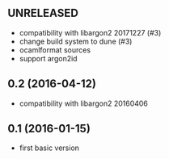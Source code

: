 ## UNRELEASED

- compatibility with libargon2 20171227 (#3)
- change build system to dune (#3)
- ocamlformat sources
- support argon2id

## 0.2 (2016-04-12)

- compatibility with libargon2 20160406

## 0.1 (2016-01-15)

- first basic version
